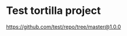 # Test tortilla project

[//]: # (head-end)


https://github.com/test/repo/tree/master@1.0.0


[//]: # (foot-start)

[{]: <helper> (navStep)



[}]: #